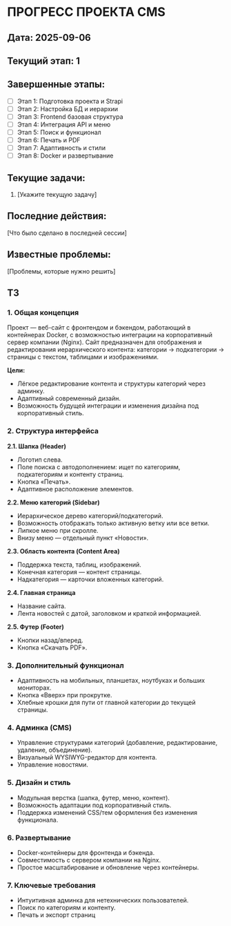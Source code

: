 # ПРОГРЕСС ПРОЕКТА CMS

## Дата: 2025-09-06
## Текущий этап: 1

## Завершенные этапы:
- [ ] Этап 1: Подготовка проекта и Strapi
- [ ] Этап 2: Настройка БД и иерархии
- [ ] Этап 3: Frontend базовая структура
- [ ] Этап 4: Интеграция API и меню
- [ ] Этап 5: Поиск и функционал
- [ ] Этап 6: Печать и PDF
- [ ] Этап 7: Адаптивность и стили
- [ ] Этап 8: Docker и развертывание

## Текущие задачи:
1. [Укажите текущую задачу]

## Последние действия:
[Что было сделано в последней сессии]

## Известные проблемы:
[Проблемы, которые нужно решить]

## ТЗ
### 1. Общая концепция
Проект — веб-сайт с фронтендом и бэкендом, работающий в контейнерах Docker, с возможностью интеграции на корпоративный сервер компании (Nginx). Сайт предназначен для отображения и редактирования иерархического контента: категории → подкатегории → страницы с текстом, таблицами и изображениями.

**Цели:**
- Лёгкое редактирование контента и структуры категорий через админку.
- Адаптивный современный дизайн.
- Возможность будущей интеграции и изменения дизайна под корпоративный стиль.

### 2. Структура интерфейса
**2.1. Шапка (Header)**
- Логотип слева.
- Поле поиска с автодополнением: ищет по категориям, подкатегориям и контенту страниц.
- Кнопка «Печать».
- Адаптивное расположение элементов.

**2.2. Меню категорий (Sidebar)**
- Иерархическое дерево категорий/подкатегорий.
- Возможность отображать только активную ветку или все ветки.
- Липкое меню при скролле.
- Внизу меню — отдельный пункт «Новости».

**2.3. Область контента (Content Area)**
- Поддержка текста, таблиц, изображений.
- Конечная категория — контент страницы.
- Надкатегория — карточки вложенных категорий.

**2.4. Главная страница**
- Название сайта.
- Лента новостей с датой, заголовком и краткой информацией.

**2.5. Футер (Footer)**
- Кнопки назад/вперед.
- Кнопка «Скачать PDF».

### 3. Дополнительный функционал
- Адаптивность на мобильных, планшетах, ноутбуках и больших мониторах.
- Кнопка «Вверх» при прокрутке.
- Хлебные крошки для пути от главной категории до текущей страницы.

### 4. Админка (CMS)
- Управление структурами категорий (добавление, редактирование, удаление, объединение).
- Визуальный WYSIWYG-редактор для контента.
- Управление новостями.

### 5. Дизайн и стиль
- Модульная верстка (шапка, футер, меню, контент).
- Возможность адаптации под корпоративный стиль.
- Поддержка изменений CSS/тем оформления без изменения функционала.

### 6. Развертывание
- Docker-контейнеры для фронтенда и бэкенда.
- Совместимость с сервером компании на Nginx.
- Простое масштабирование и обновление через контейнеры.

### 7. Ключевые требования
- Интуитивная админка для нетехнических пользователей.
- Поиск по категориям и контенту.
- Печать и экспорт страниц
